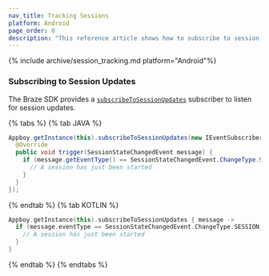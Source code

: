 ```yaml
---
nav_title: Tracking Sessions
platform: Android
page_order: 0
description: "This reference article shows how to subscribe to session updates for your Android application."
---
```

{% include archive/session_tracking.md platform="Android"%}

### Subscribing to Session Updates

The Braze SDK provides a [`subscribeToSessionUpdates`][1] subscriber to listen for session updates.

{% tabs %}
{% tab JAVA %}

```java
Appboy.getInstance(this).subscribeToSessionUpdates(new IEventSubscriber<SessionStateChangedEvent>() {
  @Override
  public void trigger(SessionStateChangedEvent message) {
    if (message.getEventType() == SessionStateChangedEvent.ChangeType.SESSION_STARTED) {
      // A session has just been started
    }
  }
});
```

{% endtab %}
{% tab KOTLIN %}

```kotlin
Appboy.getInstance(this).subscribeToSessionUpdates { message ->
  if (message.eventType == SessionStateChangedEvent.ChangeType.SESSION_STARTED) {
    // A session has just been started
  }
}
```

{% endtab %}
{% endtabs %}

[1]: https://appboy.github.io/appboy-android-sdk/javadocs/com/appboy/Appboy.html#subscribeToSessionUpdates-com.appboy.events.IEventSubscriber-